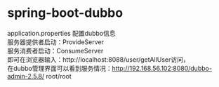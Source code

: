 # spring-boot-dubbo


application.properties 配置dubbo信息
 <br> 服务器提供者启动：ProvideServer
<br>  服务消费者启动：ConsumeServer
<br>  即可在浏览器输入：http://localhost:8088/user/getAllUser访问，
<br>  在dubbo管理界面可以看到服务情况：http://192.168.56.102:8080/dubbo-admin-2.5.8/     root/root
